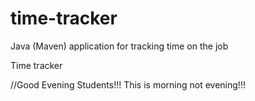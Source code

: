 # time-tracker
Java (Maven) application for tracking time on the job

Time tracker

//Good Evening Students!!!
This is morning not evening!!!
